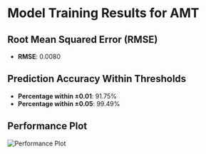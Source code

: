 # Model Training Results for AMT

## Root Mean Squared Error (RMSE)
- **RMSE**: 0.0080

## Prediction Accuracy Within Thresholds
- **Percentage within ±0.01**: 91.75%
- **Percentage within ±0.05**: 99.49%

## Performance Plot
![Performance Plot](../imgs/AMT.png)
